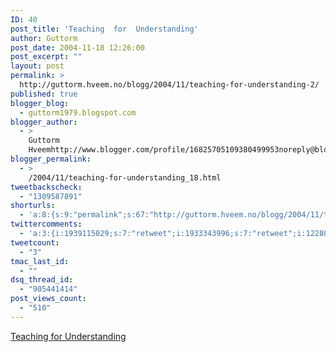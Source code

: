 ```yaml
---
ID: 40
post_title: 'Teaching  for  Understanding'
author: Guttorm
post_date: 2004-11-18 12:26:00
post_excerpt: ""
layout: post
permalink: >
  http://guttorm.hveem.no/blogg/2004/11/teaching-for-understanding-2/
published: true
blogger_blog:
  - guttorm1979.blogspot.com
blogger_author:
  - >
    Guttorm
    Hveemhttp://www.blogger.com/profile/16825705109380499953noreply@blogger.com
blogger_permalink:
  - >
    /2004/11/teaching-for-understanding_18.html
tweetbackscheck:
  - "1309587891"
shorturls:
  - 'a:8:{s:9:"permalink";s:67:"http://guttorm.hveem.no/blogg/2004/11/teaching-for-understanding-2/";s:7:"tinyurl";s:25:"http://tinyurl.com/cgza2u";s:4:"isgd";s:17:"http://is.gd/gNpL";s:5:"bitly";s:18:"http://bit.ly/9xZW";s:5:"snipr";s:22:"http://snipr.com/aiqzd";s:5:"snurl";s:22:"http://snurl.com/aiqzd";s:7:"snipurl";s:24:"http://snipurl.com/aiqzd";s:4:"trim";s:17:"http://tr.im/bn4p";}'
twittercomments:
  - 'a:3:{i:1939115029;s:7:"retweet";i:1933343996;s:7:"retweet";i:12280494921;s:7:"retweet";}'
tweetcount:
  - "3"
tmac_last_id:
  - ""
dsq_thread_id:
  - "905441414"
post_views_count:
  - "510"
---
```

<a href="http://www.exploratorium.edu/IFI/resources/workshops/teachingforunderstanding.html"> Teaching for Understanding </a>